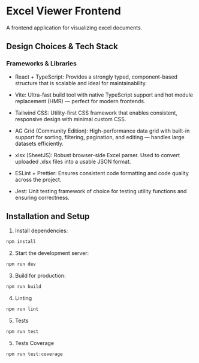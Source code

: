 # Excel Viewer Frontend

A frontend application for visualizing excel documents.

## Design Choices & Tech Stack

### Frameworks & Libraries

- React + TypeScript: Provides a strongly typed, component-based structure that is scalable and ideal for maintainability.

- Vite: Ultra-fast build tool with native TypeScript support and hot module replacement (HMR) — perfect for modern frontends.

- Tailwind CSS: Utility-first CSS framework that enables consistent, responsive design with minimal custom CSS.

- AG Grid (Community Edition): High-performance data grid with built-in support for sorting, filtering, pagination, and editing — handles large datasets efficiently.

- xlsx (SheetJS): Robust browser-side Excel parser. Used to convert uploaded .xlsx files into a usable JSON format.

- ESLint + Prettier: Ensures consistent code formatting and code quality across the project.

- Jest: Unit testing framework of choice for testing utility functions and ensuring correctness.

## Installation and Setup

1. Install dependencies:

```sh
npm install
```

2. Start the development server:

```sh
npm run dev
```

3. Build for production:

```sh
npm run build
```

4. Linting

```sh
npm run lint
```

5. Tests

```sh
npm run test
```

5. Tests Coverage

```sh
npm run test:coverage
```

